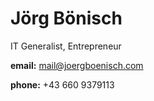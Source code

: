 # Jörg Bönisch 
IT Generalist, Entrepreneur


**email:** mail@joergboenisch.com

**phone:** +43 660 9379113
